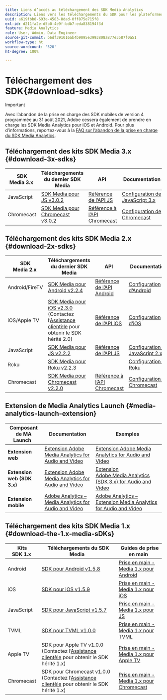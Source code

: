 ```yaml
---
title: Liens d’accès au téléchargement des SDK Media Analytics
description: Liens vers les téléchargements du SDK pour les plateformes disponibles, dont Android, iOS, JavaScript, Chromecast et Roku.
uuid: a619fbb8-693e-4583-8dad-0ff875e715f8
exl-id: d211fa2e-d5b0-4e9f-bdb7-eda838194f3d
feature: Media Analytics
role: User, Admin, Data Engineer
source-git-commit: b6df391016ab4b9095e3993808a877e3587f0a51
workflow-type: ht
source-wordcount: '520'
ht-degree: 100%

---
```


# Téléchargement des SDK{#download-sdks}

>[!IMPORTANT]
>
>Avec l’abandon de la prise en charge des SDK mobiles de version 4 programmée au 31 août 2021, Adobe cessera également de prendre en charge les SDK Media Analytics pour iOS et Android.  Pour plus d’informations, reportez-vous à la [FAQ sur l’abandon de la prise en charge du SDK Media Analytics](/help/sdk-implement/end-of-support-faqs.md).


## Téléchargement des kits SDK Media 3.x {#download-3x-sdks}

| SDK Media 3.x  | Téléchargements du dernier SDK Media |  API   |  Documentation  |
| --- | --- | --- | --- |
| JavaScript | [SDK Media pour JS v3.0.2](https://github.com/Adobe-Marketing-Cloud/media-sdks/releases/tag/js-v3.0.2) | [Référence de l’API JS](https://adobe-marketing-cloud.github.io/media-sdks/reference/javascript_3x/index.html) | [Configuration de JavaScript 3.x](/help/sdk-implement/setup/setup-javascript/set-up-js-3.md) |
| Chromecast | [SDK Media pour Chromecast v3.0.2](https://github.com/Adobe-Marketing-Cloud/media-sdks/releases/tag/chromecast-v3.0.2) | [Référence à l’API Chromecast](https://adobe-marketing-cloud.github.io/media-sdks/reference/chromecast/) | [Configuration de Chromecast ](/help/sdk-implement/setup/set-up-chromecast.md) |


## Téléchargement des kits SDK Media 2.x {#download-2x-sdks}

| SDK Media 2.x  | Téléchargements du dernier SDK Media |  API   |  Documentation  |
| --- | --- | --- | --- |
| Android/FireTV | [SDK Media pour Android v2.2.4](https://github.com/Adobe-Marketing-Cloud/media-sdks/releases/tag/android-v2.2.4) | [Référence de l’API Android](https://adobe-marketing-cloud.github.io/media-sdks/reference/android/) | [Configuration d’Android](/help/sdk-implement/setup/set-up-android.md) |
| iOS/Apple TV | [SDK Media pour iOS v2.3.0](https://github.com/Adobe-Marketing-Cloud/media-sdks/releases/tag/ios-v2.3.0) (Contactez l’[Assistance clientèle](https://helpx.adobe.com/fr/marketing-cloud/contact-support.html) pour obtenir le SDK hérité 2.0) | [Référence de l’API iOS](https://adobe-marketing-cloud.github.io/media-sdks/reference/ios/) | [Configuration d’iOS](/help/sdk-implement/setup/set-up-ios.md) |
| JavaScript | [SDK Media pour JS v2.2.2](https://github.com/Adobe-Marketing-Cloud/media-sdks/releases/tag/js-v2.2.2) | [Référence de l’API JS](https://adobe-marketing-cloud.github.io/media-sdks/reference/javascript/) | [Configuration de JavaScript 2.x](/help/sdk-implement/setup/setup-javascript/set-up-js-2.md) |
| Roku | [SDK Media pour Roku v2.2.3](https://github.com/Adobe-Marketing-Cloud/media-sdks/releases/tag/roku-v2.2.3) |  | [Configuration de Roku](/help/sdk-implement/setup/set-up-roku.md) |
| Chromecast | [SDK Media pour Chromecast v2.2.0](https://github.com/Adobe-Marketing-Cloud/media-sdks/releases/tag/chromecast-v2.2.0) | [Référence à l’API Chromecast](https://adobe-marketing-cloud.github.io/media-sdks/reference/chromecast/) | [Configuration de Chromecast ](/help/sdk-implement/setup/set-up-chromecast.md) |

## Extension de Media Analytics Launch {#media-analytics-launch-extension}

| Composant de MA Launch   | Documentation | Exemples |
|---|---|---|
| **Extension web** | [Extension Adobe Media Analytics for Audio and Video](https://experienceleague.adobe.com/docs/launch/using/extensions-ref/adobe-extension/media-analytics-extension/overview.html?lang=fr) | [Extension Adobe Media Analytics for Audio and Video](https://github.com/Adobe-Marketing-Cloud/media-sdks/tree/master/samples/launch/js/2.x) |
| **Extension web (SDK 3.x)** | [Extension Adobe Media Analytics for Audio and Video](https://experienceleague.adobe.com/docs/launch/using/extensions-ref/adobe-extension/media-analytics-3x-extension/overview.html?lang=fr) | [Extension Adobe Media Analytics (SDK 3.x) for Audio and Video](https://github.com/Adobe-Marketing-Cloud/media-sdks/tree/master/samples/launch/js/3.x) |
| **Extension mobile** | [Adobe Analytics – Media Analytics for Audio and Video](https://aep-sdks.gitbook.io/docs/using-mobile-extensions/adobe-media-analytics) | [Adobe Analytics – Extension Media Analytics for Audio and Video](https://github.com/Adobe-Marketing-Cloud/media-sdks/tree/master/samples/launch/mobile) |

## Téléchargement des kits SDK Media 1.x {#download-the-1.x-media-sDKs}

| Kits SDK 1.x  |  Téléchargements du SDK Media  |  Guides de prise en main  |
| --- | --- | --- |
| Android | [SDK pour Android v1.5.8](https://github.com/Adobe-Marketing-Cloud/video-heartbeat/releases/tag/android-v1.5.8) | [Prise en main - Media 1.x pour Android](setup/vhl-dev-guide-v15_android.pdf) |
| iOS | [SDK pour iOS v1.5.9](https://github.com/Adobe-Marketing-Cloud/video-heartbeat/releases/tag/ios-v1.5.9) | [Prise en main - Media 1.x pour iOS](setup/vhl-dev-guide-v15_ios.pdf) |
| JavaScript | [SDK pour JavaScript v1.5.7](https://github.com/Adobe-Marketing-Cloud/video-heartbeat/releases/tag/js-v1.5.7) | [Prise en main - Media 1.x pour JS](setup/vhl-dev-guide-v15_js.pdf) |
| TVML | [SDK pour TVML v1.0.0](https://github.com/Adobe-Marketing-Cloud/video-heartbeat/releases/tag/tvml-v1.0.0) | [Prise en main - Media 1.x pour TVML](setup/vhl_tvml.pdf) |
| Apple TV | SDK pour Apple TV v1.0.0 (Contactez l’[Assistance clientèle](https://helpx.adobe.com/fr/marketing-cloud/contact-support.html) pour obtenir le SDK hérité 1.x) | [Prise en main - Media 1.x pour Apple TV](setup/vhl-dev-guide-v1x_appletv.pdf) |
| Chromecast | SDK pour Chromecast v1.0.0 (Contactez l’[Assistance clientèle](https://helpx.adobe.com/fr/marketing-cloud/contact-support.html) pour obtenir le SDK hérité 1.x) | [Prise en main - Media 1.x pour Chromecast](setup/chromecast_1.x_sdk.pdf) |
